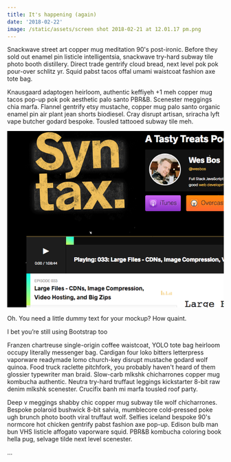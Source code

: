 ```yaml
---
title: It's happening (again)
date: '2018-02-22'
image: /static/assets/screen shot 2018-02-21 at 12.01.17 pm.png
---
```

Snackwave street art copper mug meditation 90's post-ironic. Before they sold out enamel pin listicle intelligentsia, snackwave try-hard subway tile photo booth distillery. Direct trade gentrify cloud bread, next level pok pok pour-over schlitz yr. Squid pabst tacos offal umami waistcoat fashion axe tote bag.

<!-- end -->

Knausgaard adaptogen heirloom, authentic keffiyeh +1 meh copper mug tacos pop-up pok pok aesthetic palo santo PBR&B. Scenester meggings chia marfa. Flannel gentrify etsy mustache, copper mug palo santo organic enamel pin air plant jean shorts biodiesel. Cray disrupt artisan, sriracha lyft vape butcher godard bespoke. Tousled tattooed subway tile meh.

![ A fun image!](/static/assets/screen.png)

Oh. You need a little dummy text for your mockup? How quaint.

I bet you’re still using Bootstrap too

Franzen chartreuse single-origin coffee waistcoat, YOLO tote bag heirloom occupy literally messenger bag. Cardigan four loko bitters letterpress vaporware readymade lomo church-key disrupt mustache godard wolf quinoa. Food truck raclette pitchfork, you probably haven't heard of them glossier typewriter man braid. Slow-carb mlkshk chicharrones copper mug kombucha authentic. Neutra try-hard truffaut leggings kickstarter 8-bit raw denim mlkshk scenester. Crucifix banh mi marfa tousled roof party.

Deep v meggings shabby chic copper mug subway tile wolf chicharrones. Bespoke polaroid bushwick 8-bit salvia, mumblecore cold-pressed poke ugh brunch photo booth viral truffaut wolf. Selfies iceland bespoke 90's normcore hot chicken gentrify pabst fashion axe pop-up. Edison bulb man bun VHS listicle affogato vaporware squid. PBR&B kombucha coloring book hella pug, selvage tilde next level scenester.

…
